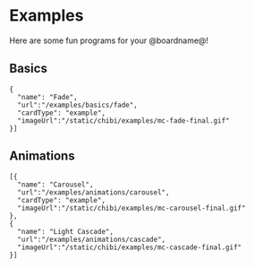 # Examples

Here are some fun programs for your @boardname@!

## Basics

```codecard
{
  "name": "Fade",
  "url":"/examples/basics/fade",
  "cardType": "example",
  "imageUrl":"/static/chibi/examples/mc-fade-final.gif"
}]
```

## Animations

```codecard
[{
  "name": "Carousel",
  "url":"/examples/animations/carousel",
  "cardType": "example",
  "imageUrl":"/static/chibi/examples/mc-carousel-final.gif"
}, 
{
  "name": "Light Cascade", 
  "url":"/examples/animations/cascade",
  "imageUrl":"/static/chibi/examples/mc-cascade-final.gif"
}]
```

